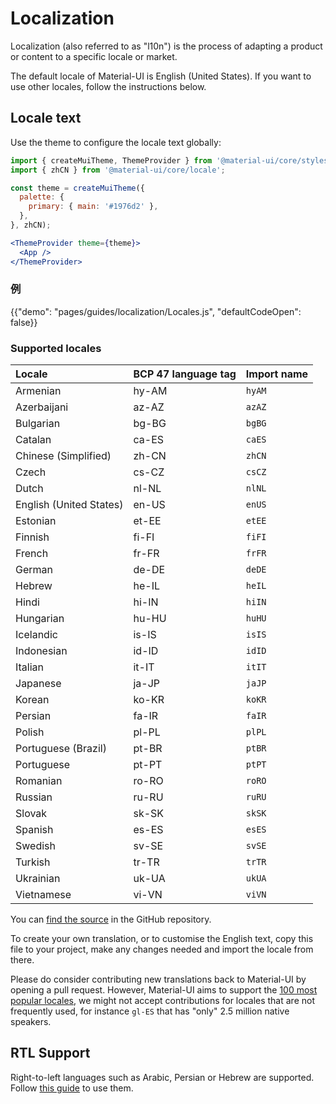 # Localization

<p class="description">Localization (also referred to as "l10n") is the process of adapting a product or content to a specific locale or market.</p>

The default locale of Material-UI is English (United States). If you want to use other locales, follow the instructions below.

## Locale text

Use the theme to configure the locale text globally:

```jsx
import { createMuiTheme, ThemeProvider } from '@material-ui/core/styles';
import { zhCN } from '@material-ui/core/locale';

const theme = createMuiTheme({
  palette: {
    primary: { main: '#1976d2' },
  },
}, zhCN);

<ThemeProvider theme={theme}>
  <App />
</ThemeProvider>
```

### 例

{{"demo": "pages/guides/localization/Locales.js", "defaultCodeOpen": false}}

### Supported locales

| Locale                  | BCP 47 language tag | Import name |
|:----------------------- |:------------------- |:----------- |
| Armenian                | hy-AM               | `hyAM`      |
| Azerbaijani             | az-AZ               | `azAZ`      |
| Bulgarian               | bg-BG               | `bgBG`      |
| Catalan                 | ca-ES               | `caES`      |
| Chinese (Simplified)    | zh-CN               | `zhCN`      |
| Czech                   | cs-CZ               | `csCZ`      |
| Dutch                   | nl-NL               | `nlNL`      |
| English (United States) | en-US               | `enUS`      |
| Estonian                | et-EE               | `etEE`      |
| Finnish                 | fi-FI               | `fiFI`      |
| French                  | fr-FR               | `frFR`      |
| German                  | de-DE               | `deDE`      |
| Hebrew                  | he-IL               | `heIL`      |
| Hindi                   | hi-IN               | `hiIN`      |
| Hungarian               | hu-HU               | `huHU`      |
| Icelandic               | is-IS               | `isIS`      |
| Indonesian              | id-ID               | `idID`      |
| Italian                 | it-IT               | `itIT`      |
| Japanese                | ja-JP               | `jaJP`      |
| Korean                  | ko-KR               | `koKR`      |
| Persian                 | fa-IR               | `faIR`      |
| Polish                  | pl-PL               | `plPL`      |
| Portuguese (Brazil)     | pt-BR               | `ptBR`      |
| Portuguese              | pt-PT               | `ptPT`      |
| Romanian                | ro-RO               | `roRO`      |
| Russian                 | ru-RU               | `ruRU`      |
| Slovak                  | sk-SK               | `skSK`      |
| Spanish                 | es-ES               | `esES`      |
| Swedish                 | sv-SE               | `svSE`      |
| Turkish                 | tr-TR               | `trTR`      |
| Ukrainian               | uk-UA               | `ukUA`      |
| Vietnamese              | vi-VN               | `viVN`      |

You can [find the source](https://github.com/mui-org/material-ui/blob/next/packages/material-ui/src/locale/index.ts) in the GitHub repository.

To create your own translation, or to customise the English text, copy this file to your project, make any changes needed and import the locale from there.

Please do consider contributing new translations back to Material-UI by opening a pull request. However, Material-UI aims to support the [100 most popular locales](https://en.wikipedia.org/wiki/List_of_languages_by_number_of_native_speakers), we might not accept contributions for locales that are not frequently used, for instance `gl-ES` that has "only" 2.5 million native speakers.

## RTL Support

Right-to-left languages such as Arabic, Persian or Hebrew are supported. Follow [this guide](/guides/right-to-left/) to use them.
